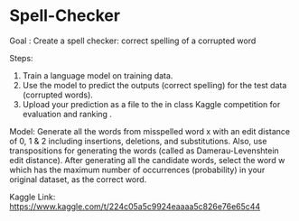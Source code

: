# Spell-Checker

Goal :
Create a spell checker: correct spelling of a corrupted word

Steps:
1. Train a language model on training data.
2. Use the model to predict the outputs (correct spelling) for the test data (corrupted words).
3. Upload your prediction as a file to the in class Kaggle competition for evaluation and ranking .


Model: 
Generate all the words from misspelled word x with an edit distance of 0, 1 & 2 including insertions, deletions, and substitutions. 
Also, use transpositions for generating the words (called as Damerau-Levenshtein edit distance). 
After generating all the candidate words, select the word w which has the maximum number of occurrences (probability) in your original dataset, as the correct word.


Kaggle Link:
https://www.kaggle.com/t/224c05a5c9924eaaaa5c826e76e65c44 
